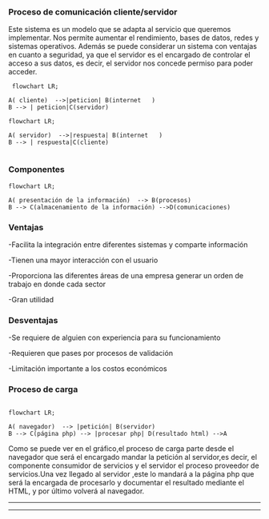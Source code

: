 
### Proceso de comunicación cliente/servidor
Este sistema es un modelo que se adapta al servicio que queremos implementar. 
Nos permite aumentar el rendimiento, bases de datos, redes y sistemas operativos.
Además se puede considerar un sistema con ventajas en cuanto a seguridad, ya que el servidor es el encargado de controlar el acceso a sus datos, 
es decir, el servidor nos concede permiso para poder acceder.

```mermaid
 flowchart LR;

A( cliente)  -->|peticion| B(internet   ) 
B --> | peticion|C(servidor)
```
```mermaid
flowchart LR;

A( servidor)  -->|respuesta| B(internet   ) 
B --> | respuesta|C(cliente)


```
### Componentes

```mermaid
flowchart LR;

A( presentación de la información)  --> B(procesos) 
B --> C(almacenamiento de la información) -->D(comunicaciones)
```


### Ventajas

-Facilita la integración entre diferentes sistemas y comparte información 

-Tienen una mayor interacción con el usuario

-Proporciona las diferentes áreas de una empresa generar un orden de trabajo en donde cada sector 

-Gran utilidad

### Desventajas

-Se requiere de alguien con experiencia para su funcionamiento

-Requieren que pases por procesos de validación

-Limitación importante a los costos económicos 

### Proceso de carga

```mermaid

flowchart LR;

A( navegador)  --> |petición| B(servidor) 
B --> C(página php) --> |procesar php| D(resultado html) -->A

```


Como se puede ver en el gráfico,el proceso de carga parte desde el navegador que será el encargado mandar la petición al servidor,es decir, el componente consumidor de servicios 
y el servidor el proceso proveedor de servicios.Una vez llegado al servidor ,este lo mandará a la página php que será la encargada de procesarlo y documentar el resultado mediante 
el HTML, y por último volverá al navegador.

---


---
